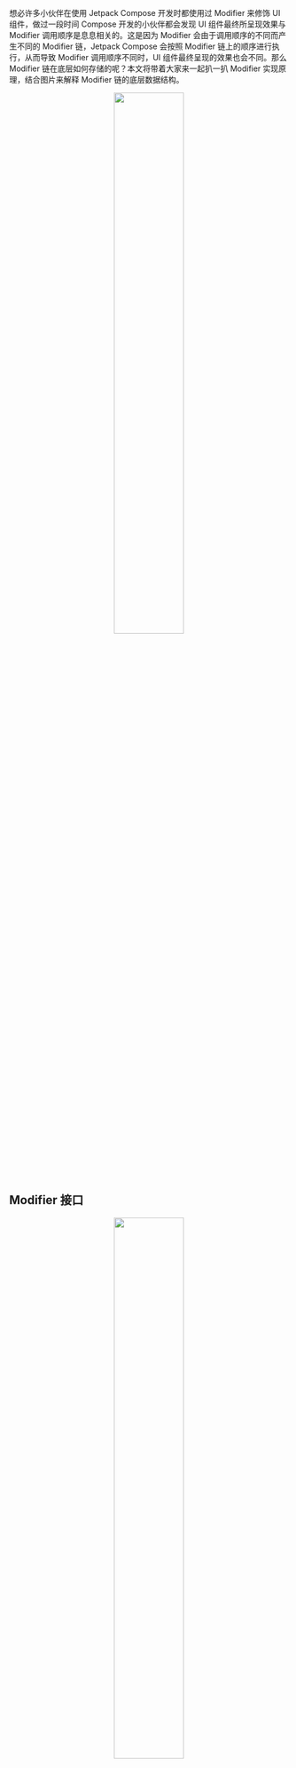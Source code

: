 想必许多小伙伴在使用 Jetpack Compose 开发时都使用过 Modifier 来修饰 UI 组件，做过一段时间 Compose 开发的小伙伴都会发现 UI 组件最终所呈现效果与 Modifier 调用顺序是息息相关的。这是因为 Modifier 会由于调用顺序的不同而产生不同的 Modifier 链，Jetpack Compose 会按照 Modifier 链上的顺序进行执行，从而导致 Modifier 调用顺序不同时，UI 组件最终呈现的效果也会不同。那么 Modifier 链在底层如何存储的呢？本文将带着大家来一起扒一扒 Modifier 实现原理，结合图片来解释 Modifier 链的底层数据结构。

<div align = "center">
  <img src = "{{config.assets}}/principle/modifier_structure/demo1.png" width = "50%" height = "50%">
</div>

## Modifier 接口

<div align = "center">
  <img src = "{{config.assets}}/principle/modifier_structure/demo2.png" width = "50%" height = "50%">
</div>

从源码中，我们可以发现 Modifier 实际上是个接口。

```kotlin
interface Modifier { 
		fun <R> foldIn(initial: R, operation: (R, Element) -> R): R
  	fun <R> foldOut(initial: R, operation: (Element, R) -> R): R
  	fun any(predicate: (Element) -> Boolean): Boolean
  	fun all(predicate: (Element) -> Boolean): Boolean
  	infix fun then(other: Modifier): Modifier = ...
  	interface Element : Modifier {
      	...
    }
  	companion object : Modifier {
      	... 
    }
}
```

既然是接口肯定有其对应的实现。Modifier 接口有三个直接实现类或接口：伴生对象 Modifier、内部子接口Modifier.Element、CombinedModifier。

**伴生对象 Modifier：**最常用的 Modifier， 当我们在代码中使用 Modifier.xxx()，实际使用的就是这个伴生对象。

**内部子接口 Modifier.Element：**当我们使用Modifier.xxx()时，其内部实际会创建一个 Modifier 实例。我们以 size 为例。当我们使用 `Modifier.size(100.dp)` 时，实际上内部会创建一个 `SizeModifier` 实例

```kotlin
fun Modifier.size(size: Dp) = this.then(
    SizeModifier(
        ...
    )
)
```

从源码中，我们可以发现 SizeModifier 实现了LayoutModifier 接口，而 LayoutModifier 接口又是 Modifier.Element 的子接口。

<div align = "center">
  <img src = "{{config.assets}}/principle/modifier_structure/demo3.png" width = "50%" height = "50%">
</div>

可以说，当我们使用 Modifier.xxx() 所创建的各类 Modifier 追踪溯源，最后发现其实都是 Modifier.Element 子类。当我们使用 `Modifier.size()` 所创建的 SizeModifier 实际上是 Modifier 接口的直接子接口 `LayoutModifier` 的子类，像这类直接子接口或子类还有哪些呢，在这里我整理了一下。如图所示，这些接口基本涵盖了 Modifier 所提供的所有能力。

<div align = "center">
  <img src = "{{config.assets}}/principle/modifier_structure/demo4.png" width = "50%" height = "50%">
</div>

**CombinedModifier：** Compose内部维护的数据结构，用于连接 Modifier 链中的每个 Modifier 结点，后续会讲到。

## Modifier 链的构建过程

接下来，我们通过实例来分析 Modifier 链是如何一步步创建的。

### then()

一般我们会在代码中通过伴生对象 Modifier 来创建 Modifier 链。前文提到过，当我们使用 `Modifier.size()` 时会创建一个 SizeModifier 实例。我们进入 `size()` 实现会发现 SizeModifier实例被当作参数传入 `then() `方法中。而这个 `then()` 方法就是 Modifier 间相互连接的关键方法。

```kotlin
Modifier
    .size(100.dp)

fun Modifier.size(size: Dp) = this.then( // 关键方法
    SizeModifier(
        ...
    )
)
```

此时 `this` 指针仍指向的是我们的伴生对象 Modifier，所以我们看看伴生对象 Modifier 是如何实现 `then()` 方法的。 可以看到伴生对象 Modifier 的 `then() `方法实现的十分干脆，直接返回待连接的 SizeModifier。

```kotlin
companion object : Modifier {
  	...
    override infix fun then(other: Modifier): Modifier = other
}
```

此时Modifier链的数据结构如下

<div align = "center">
  <img src = "{{config.assets}}/principle/modifier_structure/demo5.png" width = "50%" height = "50%">
</div>

接下来，我们继续调用 `Modifier.background(Color.Red)`。由于是链式调用，此时当前 Modifier 是 SizeModifier，也就是说我们调用 background 时，其内部使用的 `this` 指针指向的是 SizeModifier 实例。

从源码我们可以看出，Background 实际上 `DrawModifier` 的实现类，同时也是 `Modifier.Element` 接口的实现类

```kotlin
Modifier
    .size(100.dp)
		.background(Color.Red)

fun Modifier.background(
    color: Color,
    shape: Shape = RectangleShape
) = this.then( // 当前 this 指向 SizeModifier 实例
    Background(
        ...
    )
)
```

我们向上查找 SizeModifier 的 `then` 方法实现，最终在 `Modifier` 接口中找到了。此时，我们原有 SizeModifier 会通过一个 CombinedModifier 连接 Background

```kotlin
interface Modifier {
    infix fun then(other: Modifier): Modifier =
        if (other === Modifier) this else CombinedModifier(this, other)
}

class CombinedModifier(
    private val outer: Modifier,
    private val inner: Modifier
) : Modifier
```

此时 Modifier 链的数据结构如下

<div align = "center">
  <img src = "{{config.assets}}/principle/modifier_structure/demo6.png" width = "50%" height = "50%">
</div>

我们通过图片可以直观查看 CombinedModifier 通过 outer 与 inner 连接了两个 Modifier。**然而值得注意的是 outer 与 inner 字段都被使用 private 关键字声明，意味着不希望被外部拿到。** Modifier 链既然以链式结构存储，官方又使用了 private 关键字声明，难道不允许我们遍历 Modifier 链嘛。其实官方早就替我们想好了，通过 **foldOut()** 与 **foldIn()**，有关于这部分内容我们马上就会讲到。



我们继续调用 `Modifier.padding(10.dp)`，此时 padding 内部使用的 `this` 指针指向的是 CombinedModifier 实例，我们翻阅 CombinedModifier 的 `then` 方法实现发生没有重写，最终还是回到了 `Modifier` 接口中。

此时待连接的实际上是一个 PaddingModifier 实例。

```kotlin
Modifier
    .size(100.dp)
    .background(Color.Red)
    .padding(10.dp)

fun Modifier.padding(all: Dp) =
    this.then(
        PaddingModifier(
            ...
        )
    )
```

此时Modifier链的数据结构如下

<div align = "center">
  <img src = "{{config.assets}}/principle/modifier_structure/demo7.png" width = "50%" height = "50%">
</div>

### composed()

接下来我们想要添加一些手势监听，我们通常会使用 `Modifier.pointerInput()` 来定制手势处理。从源码中我们可以发现此时并没有使用 `then()` 方法连接 Modifier，而使用的是 `composed()` 方法。从 `composed()` 实现中我们可以看到最终仍然使用的是 `then()` 方法，此时待连接的是个 `ComposedModifier` 实例。然而我们知道其实我们真正要连接的实际上应该是手势处理相关Modifier，通过  `composed()` 方法参数我们可以得知，此时实际上 `ComposedModifier `内部持有了一个工厂 lambda 用于生产 Modifier 的，而真正要被连接的 Modifier 实际上就是工厂 lambda 的返回值 SuspendingPointerInputFilter。SuspendingPointerInputFilter 实际上是 PointerInputModifier 的实现类。而 ComposedModifier 实际上就是做了一个装箱过程。然而什么时候拆箱呢？这个我们后续会讲到的。

```kotlin
Modifier
    .size(100.dp)
    .background(Color.Red)
    .padding(10.dp)
		.pointerInput(Unit) {
      ...
    }

fun Modifier.pointerInput(
    key1: Any?,
    block: suspend PointerInputScope.() -> Unit
): Modifier = composed( //
    ...
) {
    ...
  	// SuspendingPointerInputFilter 是手势处理的真正Modifier
    remember(density) { SuspendingPointerInputFilter(viewConfiguration, density) }.apply {
        ...
    }
}

fun Modifier.composed(
    inspectorInfo: InspectorInfo.() -> Unit = NoInspectorInfo,
    factory: @Composable Modifier.() -> Modifier
): Modifier = this.then(ComposedModifier(inspectorInfo, factory))
```

此时 Modifier 链的数据结构如下

<div align = "center">
  <img src = "{{config.assets}}/principle/modifier_structure/demo8.png" width = "50%" height = "50%">
</div>

以此类推，调用方法越多Modifier 链就会变得越长。

<div align = "center">
  <img src = "{{config.assets}}/principle/modifier_structure/demo9.png" width = "50%" height = "50%">
</div>

## Modifier 链的遍历

### foldIn() 与 foldOut() 用法

Modifier 链既然是链式结构，说明是可以遍历的。然而前文我们也提到过， outer 与 inner 字段都被使用 private 关键字声明，意味着外部是拿不到的。所以，官方为我们提供了 **foldOut()** 与 **foldIn()** 专门用来遍历 Modifier 链。

```kotlin
Modifier
    .size(100.dp)
    .background(Color.Red)
    .padding(10.dp)
		.pointerInput(Unit) {
      ...
    }
```

**foldIn()：** 正向遍历 Modifier 链，SizeModifier-> Background -> PaddingModifier -> ComposedModifier

**foldOut()：** 反向遍历 Modifier 链, ComposedModifier -> PaddingModifier -> Background ->SizeModifier

当然 **foldOut()** 与 **foldIn()**  是需要传递参数的。这里涉及到两个参数 initial, operation。

```kotlin
fun <R> foldIn(initial: R, operation: (R, Element) -> R): R
fun <R> foldOut(initial: R, operation: (Element, R) -> R): R
```

initial：初始值

operation：每遍历到一个 Modifier 时的回调，这个 lambda 又有两个参数，R类型与 Element类型

为解释这两个参数的意义，我觉得用 for 循环类比比较恰当。

foldIn 方法类似于 `for (int i = initial;  ; operation())` 。 设置 initial 参数类似为 i 设置初始值，而 operation 返回值将作为值的更新。

foldOut 方法与之类似，只不过遍历顺序相反。

也就是说遍历当前 Modifier 时执行的operation 的返回值将作为链中下一个 Modifier 的 operation 的 R 类型参数传入。这么说可能比较晦涩难懂，在这里简单举个例子，比如说我们希望统计 Modifier 链中有 Modifier 的数量。

```kotlin
val modifier = Modifier
    .size(100.dp)
    .background(Color.Red)
    .padding(10.dp)
    .pointerInput(Unit) {
    }
val result = modifier.foldIn<Int>(0) { currentIndex, element ->
    Log.d("compose_study", "index: $currentIndex , element :$element")
    currentIndex + 1
}
```

foldOut 方法的方法也是类似，大家都简单理解为反向遍历 Modifier 链即可。

到这里大家可能心生疑问，我们前面所讲的 Modifier 链中不仅仅只有 Modifier.Element，其中还夹杂着许多 CombinedModifier。为什么我们遍历 Modifier 链时这些 CombinedModifier 没有出现呢？原因在于CombinedModifier 实际上是 Compose 内部维护的数据结构，官方如此设计是希望对上层开发者无感知。这两个方法的使用就说这么多，如果你对其内部实现原理感兴趣就请继续阅读下去～

### foldIn() 与 foldOut() 实现原理

为探索原理，老规矩我们就需要进入源码一探究竟了。我们上来要做的就是找到 **foldIn()** 方法的实现。通过前面的例子我们可以得知，当 Modifier 链的长度大于等于 2 时，返回的 Modifier 实际上是一个 CombinedModifier 实例。那么我们就看看 ConbinedModifier 里面是怎么重写的 **foldIn()** 方法。

```kotlin
class CombinedModifier(
    private val outer: Modifier,
    private val inner: Modifier
) : Modifier {
  	...
    override fun <R> foldIn(initial: R, operation: (R, Modifier.Element) -> R): R =
        inner.foldIn(outer.foldIn(initial, operation), operation) 
}
```

可以看到第一个参数传入的是 outer.foldIn(initial. operation) 的返回值，经过一路递归向上即可到达最顶部的outer Modifier。值得注意的是，我们设置的初始值也跟随outer一路透传上去了。

<div align = "center">
  <img src = "{{config.assets}}/principle/modifier_structure/demo10.png" width = "50%" height = "50%">
</div>

根据 Modifier 链的数据结构，我们很容易发现最顶部的outer Modifier一定是个 Modifier.Element，此时我们就要看看 Modifier.Element 是怎么重写的 **foldIn()** 方法了。通过源码我们看到直接调用了我们传入的lambda，并将 lambda 返回值作为 **foldIn()** 方法的返回值返回。

```kotlin
interface Element : Modifier {
  	...
    override fun <R> foldIn(initial: R, operation: (R, Element) -> R): R =
        operation(initial, this)
}
```

接下来，我们就退到了上一层 CombinedModifier，接下里我们再看看他是怎么做的。紧接着调用了 inner.foldIn()

```kotlin
class CombinedModifier(
    private val outer: Modifier,
    private val inner: Modifier
) : Modifier {
  	...
    override fun <R> foldIn(initial: R, operation: (R, Modifier.Element) -> R): R =
        inner.foldIn(outer.foldIn(initial, operation), operation) 
}
```

我们不妨看看当前场景下的图示。

<div align = "center">
  <img src = "{{config.assets}}/principle/modifier_structure/demo11.png" width = "50%" height = "50%">
</div>

整个流程就非常清晰了，直到最后一个 inner Modifier 被遍历后便会将 lambda 结果返回给开发者。通过流程的解读，我们可知之所以我们的便利过程没有 CombindedModifier，是因为 CombinedModifier 虽重写了 **foldIn()方法**，但并没有调用我们传入的lambda。而只有所有 Modifier.Element 才会调用我们传入的 lambda。

理解了 **foldIn() 方法** 的实现原理，**foldOut() 方法** 的实现原理是完全相同的，只是遍历顺序是完全相反的，这里就不多加赘述了。

### foldIn() 与 foldOut() 的应用

弄懂了实现原理后，我们就来看看该怎么用。Compose 源码中将我们所创建的 Modifier 传入 Layout 的过程就是对 **foldIn() 方法** 与 **foldOut() 方法**  的一次最佳实践。

我们知道 Compose 组件都是基于 Layout 这个基础组件实现的，所以我们来看看我们创建的  Modifier 在其中是如何进行传递的。可以发现我们的 modifier 传入了一个名为 `materializerOf` 方法

```kotlin
@Composable inline fun Layout(
    content: @Composable () -> Unit,
    modifier: Modifier = Modifier,
    measurePolicy: MeasurePolicy
) {
		...
    ReusableComposeNode<ComposeUiNode, Applier<Any>>(
        factory = ...,
        update = {
						...
        },
        skippableUpdate = materializerOf(modifier), // 重点
        content = ...
    )
}
```

继续跟进，我们会走进 Composer.materialize()。可以发现源码中使用了 **fouldIn() 方法**。 在其中我们看到了对于 ComposedModifier 的特殊判断。还记得 `composed()` 返回的 ComposedModifier 嘛。根据前文我们可知，我们正常得到的 Modifier 链其中是可能包含 ComposedModifier的，而这里想做的是将 Modifier 链中的所有 ComposedModifier 摊平，让其 factory 内部产生的 Modifier 也能加入到 Modifier 链中。

这里使用了 **fouldIn() 方法** 进行了正向遍历，传入的初始值为 Modifier。当遍历到 ComposedModifier 时，则使用其内部的 factory 来生产 Modifier，值得注意的是此时生成的 Modifier 可能也是 Modifier 链或单个 Modifier。生成的 Modifier 其中也可能会包含 ComposedModifier，所以这里就进行了递归处理。最终目标就是所得到的 Modifier 链中是不包含 ComposedModifier 结点的，即完全摊开的 Modifier 链。

```kotlin
fun Composer.materialize(modifier: Modifier): Modifier {
		...
    val result = modifier.foldIn<Modifier>(Modifier) { acc, element ->
        acc.then(
            if (element is ComposedModifier) {
                @kotlin.Suppress("UNCHECKED_CAST")
                val factory = element.factory as Modifier.(Composer, Int) -> Modifier
                val composedMod = factory(Modifier, this, 0) // 生产 Modifier
                materialize(composedMod) // 生成出的 Modifier 可能也包含 ComposedModifier，递归处理
            } else element
        )
    }
		...
    return result
}

```

Modifier 链后续还会使用 **foldOut方法** 进行遍历从而生成 LayoutNodeWrapper 链，了解 Modifier 链的本质将有助于理解 Jetpack Compose 源码中测量布局流程，感兴趣小伙伴可以拓展阅读文章 [《Jetpack Compose 测量流程源码分析》](https://juejin.cn/post/6981805443219718151)

## 总结

这篇文章的目的就是带领大家对 Modifier 链背后的数据结构与执行逻辑进行分析，使大家对于 Modifier 链的本质有一个清晰的认识。弄清楚了 Modifier 链的本质以后，以后使用 Modifier 出现问题时就容易进行排查了。总之对本质了解的越多，使用起来就越顺手！